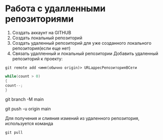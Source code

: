 # Работа с удалленными **репозиториями**
1. Создать аккаунт на GITHUB 
2. Создать локальный репозиторий
3. Создать удаленный репозиторий для уже созданного локального репозитория(если еще нет)
4. Связать удалленный и локальный репозитории
Добавить удаленный репозиторий к проекту:

`git remote add <имя(обычно origin)> URLадресРепозиторияВСети`

```C#
while(count > 0)
{
count--;
}
```

git branch -M main

git push -u origin main

Для получения и слияния измений из удаленного репозитория, используется команда
```
git pull
```
